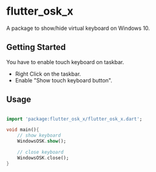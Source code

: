 # flutter_osk_x

A package to show/hide virtual keyboard on Windows 10.

## Getting Started

You have to enable touch keyboard on taskbar.
- Right Click on the taskbar.
- Enable "Show touch keyboard button".


## Usage

```dart

import 'package:flutter_osk_x/flutter_osk_x.dart';

void main(){
    // show keyboard
    WindowsOSK.show();

    // close keyboard
    WindowsOSK.close();
}
```
